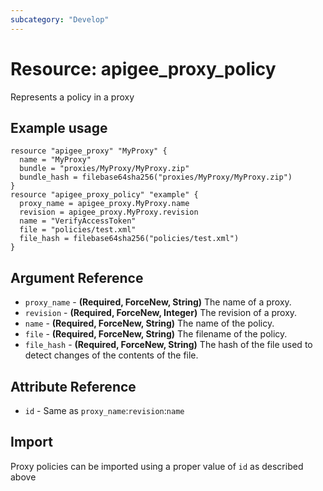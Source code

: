 ```yaml
---
subcategory: "Develop"
---
```

# Resource: apigee_proxy_policy
Represents a policy in a proxy
## Example usage
```hcl
resource "apigee_proxy" "MyProxy" {
  name = "MyProxy"
  bundle = "proxies/MyProxy/MyProxy.zip"
  bundle_hash = filebase64sha256("proxies/MyProxy/MyProxy.zip")
}
resource "apigee_proxy_policy" "example" {
  proxy_name = apigee_proxy.MyProxy.name
  revision = apigee_proxy.MyProxy.revision
  name = "VerifyAccessToken"
  file = "policies/test.xml"
  file_hash = filebase64sha256("policies/test.xml")
}
```
## Argument Reference
* `proxy_name` - **(Required, ForceNew, String)** The name of a proxy.
* `revision` - **(Required, ForceNew, Integer)** The revision of a proxy.
* `name` - **(Required, ForceNew, String)** The name of the policy.
* `file` - **(Required, ForceNew, String)** The filename of the policy.
* `file_hash` - **(Required, ForceNew, String)** The hash of the file used to detect changes of the contents of the file.
## Attribute Reference
* `id` - Same as `proxy_name`:`revision`:`name`
## Import
Proxy policies can be imported using a proper value of `id` as described above
